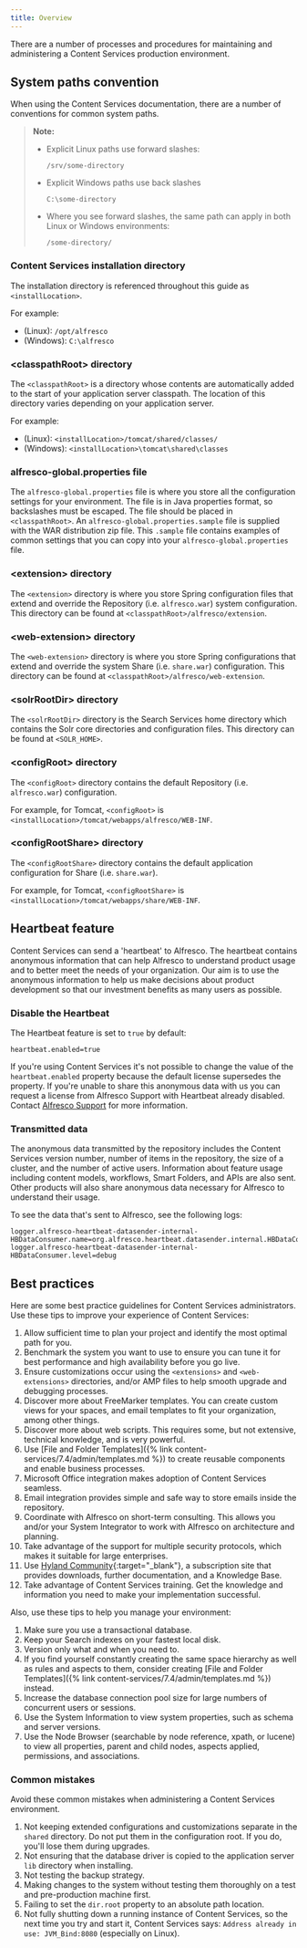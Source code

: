 ```yaml
---
title: Overview
---
```


There are a number of processes and procedures for maintaining and administering a Content Services production environment.

## System paths convention

When using the Content Services documentation, there are a number of conventions for common system paths.

>**Note:**
>
>* Explicit Linux paths use forward slashes:
>
>    `/srv/some-directory`
>
>* Explicit Windows paths use back slashes
>
>    `C:\some-directory`
>
>* Where you see forward slashes, the same path can apply in both Linux or Windows environments:
>
>    `/some-directory/`

### Content Services installation directory

The installation directory is referenced throughout this guide as `<installLocation>`.

For example:

* (Linux): `/opt/alfresco`
* (Windows): `C:\alfresco`

### \<classpathRoot> directory

The `<classpathRoot>` is a directory whose contents are automatically added to the start of your application server classpath. The location of this directory varies depending on your application server.

For example:

* (Linux): `<installLocation>/tomcat/shared/classes/`
* (Windows): `<installLocation>\tomcat\shared\classes`

### alfresco-global.properties file

The `alfresco-global.properties` file is where you store all the configuration settings for your environment. The file is in Java properties format, so backslashes must be escaped. The file should be placed in `<classpathRoot>`. An `alfresco-global.properties.sample` file is supplied with the WAR distribution zip file. This `.sample` file contains examples of common settings that you can copy into your `alfresco-global.properties` file.

### \<extension> directory

The `<extension>` directory is where you store Spring configuration files that extend and override the Repository (i.e. `alfresco.war`) system configuration. This directory can be found at `<classpathRoot>/alfresco/extension`.

### \<web-extension> directory

The `<web-extension>` directory is where you store Spring configurations that extend and override the system Share (i.e. `share.war`) configuration. This directory can be found at `<classpathRoot>/alfresco/web-extension`.

### \<solrRootDir> directory

The `<solrRootDir>` directory is the Search Services home directory which contains the Solr core directories and configuration files. This directory can be found at `<SOLR_HOME>`.

### \<configRoot> directory

The `<configRoot>` directory contains the default Repository (i.e. `alfresco.war`) configuration.

For example, for Tomcat, `<configRoot>` is `<installLocation>/tomcat/webapps/alfresco/WEB-INF`.

### \<configRootShare> directory

The `<configRootShare>` directory contains the default application configuration for Share (i.e. `share.war`).

For example, for Tomcat, `<configRootShare>` is `<installLocation>/tomcat/webapps/share/WEB-INF`.

## Heartbeat feature

Content Services can send a 'heartbeat' to Alfresco. The heartbeat contains anonymous information that can help Alfresco to understand product usage and to better meet the needs of your organization. Our aim is to use the anonymous information to help us make decisions about product development so that our investment benefits as many users as possible.

### Disable the Heartbeat

The Heartbeat feature is set to `true` by default:

```text
heartbeat.enabled=true
```

If you're using Content Services it's not possible to change the value of the `heartbeat.enabled` property because the default license supersedes the property. If you're unable to share this anonymous data with us you can request a license from Alfresco Support with Heartbeat already disabled. Contact [Alfresco Support](mailto:support@alfresco.com) for more information.

### Transmitted data

The anonymous data transmitted by the repository includes the Content Services version number, number of items in the repository, the size of a cluster, and the number of active users. Information about feature usage including content models, workflows, Smart Folders, and APIs are also sent. Other products will also share anonymous data necessary for Alfresco to understand their usage.

To see the data that's sent to Alfresco, see the following logs:

```text
logger.alfresco-heartbeat-datasender-internal-HBDataConsumer.name=org.alfresco.heartbeat.datasender.internal.HBDataConsumer
logger.alfresco-heartbeat-datasender-internal-HBDataConsumer.level=debug
```

## Best practices

Here are some best practice guidelines for Content Services administrators. Use these tips to improve your experience of Content Services:

1. Allow sufficient time to plan your project and identify the most optimal path for you.
2. Benchmark the system you want to use to ensure you can tune it for best performance and high availability before you go live.
3. Ensure customizations occur using the `<extensions>` and `<web-extensions>` directories, and/or AMP files to help smooth upgrade and debugging processes.
4. Discover more about FreeMarker templates. You can create custom views for your spaces, and email templates to fit your organization, among other things.
5. Discover more about web scripts. This requires some, but not extensive, technical knowledge, and is very powerful.
6. Use [File and Folder Templates]({% link content-services/7.4/admin/templates.md %}) to create reusable components and enable business processes.
7. Microsoft Office integration makes adoption of Content Services seamless.
8. Email integration provides simple and safe way to store emails inside the repository.
9. Coordinate with Alfresco on short-term consulting. This allows you and/or your System Integrator to work with Alfresco on architecture and planning.
10. Take advantage of the support for multiple security protocols, which makes it suitable for large enterprises.
11. Use [Hyland Community](https://community.hyland.com/){:target="_blank"}, a subscription site that provides downloads, further documentation, and a Knowledge Base.
12. Take advantage of Content Services training. Get the knowledge and information you need to make your implementation successful.

Also, use these tips to help you manage your environment:

1. Make sure you use a transactional database.
2. Keep your Search indexes on your fastest local disk.
3. Version only what and when you need to.
4. If you find yourself constantly creating the same space hierarchy as well as rules and aspects to them, consider creating [File and Folder Templates]({% link content-services/7.4/admin/templates.md %}) instead.
5. Increase the database connection pool size for large numbers of concurrent users or sessions.
6. Use the System Information to view system properties, such as schema and server versions.
7. Use the Node Browser (searchable by node reference, xpath, or lucene) to view all properties, parent and child nodes, aspects applied, permissions, and associations.

### Common mistakes

Avoid these common mistakes when administering a Content Services environment.

1. Not keeping extended configurations and customizations separate in the `shared` directory. Do not put them in the configuration root. If you do, you'll lose them during upgrades.
2. Not ensuring that the database driver is copied to the application server `lib` directory when installing.
3. Not testing the backup strategy.
4. Making changes to the system without testing them thoroughly on a test and pre-production machine first.
5. Failing to set the `dir.root` property to an absolute path location.
6. Not fully shutting down a running instance of Content Services, so the next time you try and start it, Content Services says: `Address already in use: JVM_Bind:8080` (especially on Linux).
